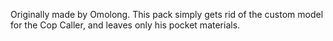 Originally made by Omolong. This pack simply gets rid of the custom model for the Cop Caller, and leaves only his pocket materials.